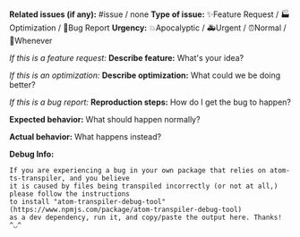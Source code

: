 **Related issues (if any):** #issue / none
**Type of issue:** ✨Feature Request / 🏭Optimization / 🐛Bug Report
**Urgency:** 💥Apocalyptic / 🚑Urgent / ⏰Normal / 📆Whenever

*If this is a feature request:*
**Describe feature:** What's your idea?

*If this is an optimization:*
**Describe optimization:** What could we be doing better?

*If this is a bug report:*
**Reproduction steps:** How do I get the bug to happen?

**Expected behavior:** What should happen normally?

**Actual behavior:** What happens instead?

**Debug Info:**
```text
If you are experiencing a bug in your own package that relies on atom-ts-transpiler, and you believe
it is caused by files being transpiled incorrectly (or not at all,) please follow the instructions
to install "atom-transpiler-debug-tool" (https://www.npmjs.com/package/atom-transpiler-debug-tool)
as a dev dependency, run it, and copy/paste the output here. Thanks! ^◡^
```
